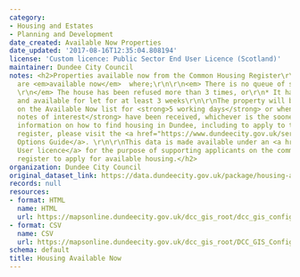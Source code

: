 ```yaml
---
category:
- Housing and Estates
- Planning and Development
date_created: Available Now Properties
date_updated: '2017-08-16T12:35:04.808194'
license: 'Custom licence: Public Sector End User Licence (Scotland)'
maintainer: Dundee City Council
notes: <h2>Properties available now from the Common Housing Register\r\n\r\nProperties
  are <em>available now</em>  where;\r\n\r\n<em> There is no queue of suitable applicants,
  \r\n</em> The house has been refused more than 3 times, or\r\n* It has been empty
  and available for let for at least 3 weeks\r\n\r\nThe property will be advertised
  on the Available Now list for <strong>5 working days</strong> or when <strong>10
  notes of interest</strong> have been received, whichever is the soonest.\r\n\r\nFor
  information on how to find housing in Dundee, including to apply to the common housing
  register, please visit the <a href="https://www.dundeecity.gov.uk/service-area/neighbourhood-services/housing-and-communities/housing-options-dundee">Housing
  Options Guide</a>. \r\n\r\nThis data is made available under an <a href="https://www.ordnancesurvey.co.uk/business-and-government/licensing/licences/osma-end-user-licence.html">End
  User licence</a> for the purpose of supporting applicants on the common housing
  register to apply for available housing.</h2>
organization: Dundee City Council
original_dataset_link: https://data.dundeecity.gov.uk/package/housing-available-now
records: null
resources:
- format: HTML
  name: HTML
  url: https://mapsonline.dundeecity.gov.uk/dcc_gis_root/dcc_gis_config/app_config/availhousing/index.html
- format: CSV
  name: CSV
  url: https://mapsonline.dundeecity.gov.uk/dcc_gis_root/DCC_GIS_Config/App_Config/AvailHousing/availhousing_csv.ashx
schema: default
title: Housing Available Now
---
```

